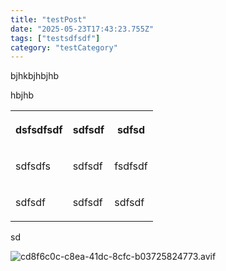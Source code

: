 ```yaml
---
title: "testPost"
date: "2025-05-23T17:43:23.755Z"
tags: ["testsdfsdf"]
category: "testCategory"
---
```


<p data-node-type="paragraph">bjhkbjhbjhb</p><p data-node-type="paragraph">hbjhb </p><table data-node-type="table" style="min-width: 75px"><colgroup><col style="min-width: 25px"><col style="min-width: 25px"><col style="min-width: 25px"></colgroup><tbody><tr data-node-type="tableRow"><th data-node-type="tableHeader" colspan="1" rowspan="1"><p data-node-type="paragraph">dsfsdfsdf</p></th><th data-node-type="tableHeader" colspan="1" rowspan="1"><p data-node-type="paragraph">sdfsdf</p></th><th data-node-type="tableHeader" colspan="1" rowspan="1"><p data-node-type="paragraph">sdfsd</p></th></tr><tr data-node-type="tableRow"><td data-node-type="tableCell" colspan="1" rowspan="1"><p data-node-type="paragraph">sdfsdfs</p></td><td data-node-type="tableCell" colspan="1" rowspan="1"><p data-node-type="paragraph">sdfsdf</p></td><td data-node-type="tableCell" colspan="1" rowspan="1"><p data-node-type="paragraph">fsdfsdf</p></td></tr><tr data-node-type="tableRow"><td data-node-type="tableCell" colspan="1" rowspan="1"><p data-node-type="paragraph">sdfsdf</p></td><td data-node-type="tableCell" colspan="1" rowspan="1"><p data-node-type="paragraph">sdfsdf</p></td><td data-node-type="tableCell" colspan="1" rowspan="1"><p data-node-type="paragraph">sdfsdf</p></td></tr></tbody></table><p data-node-type="paragraph">sd</p><img class="editor-image" data-node-type="image" src="blob:http://localhost:3001/d50050e8-6939-44ad-80f4-30deefc5ce14" alt="cd8f6c0c-c8ea-41dc-8cfc-b03725824773.avif">